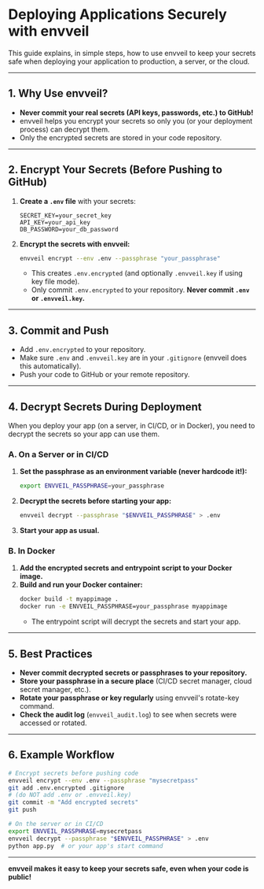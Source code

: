 # Deploying Applications Securely with envveil

This guide explains, in simple steps, how to use envveil to keep your secrets safe when deploying your application to production, a server, or the cloud.

---

## 1. Why Use envveil?
- **Never commit your real secrets (API keys, passwords, etc.) to GitHub!**
- envveil helps you encrypt your secrets so only you (or your deployment process) can decrypt them.
- Only the encrypted secrets are stored in your code repository.

---

## 2. Encrypt Your Secrets (Before Pushing to GitHub)

1. **Create a `.env` file** with your secrets:
   ```env
   SECRET_KEY=your_secret_key
   API_KEY=your_api_key
   DB_PASSWORD=your_db_password
   ```

2. **Encrypt the secrets with envveil:**
   ```sh
   envveil encrypt --env .env --passphrase "your_passphrase"
   ```
   - This creates `.env.encrypted` (and optionally `.envveil.key` if using key file mode).
   - Only commit `.env.encrypted` to your repository. **Never commit `.env` or `.envveil.key`.**

---

## 3. Commit and Push
- Add `.env.encrypted` to your repository.
- Make sure `.env` and `.envveil.key` are in your `.gitignore` (envveil does this automatically).
- Push your code to GitHub or your remote repository.

---

## 4. Decrypt Secrets During Deployment

When you deploy your app (on a server, in CI/CD, or in Docker), you need to decrypt the secrets so your app can use them.

### **A. On a Server or in CI/CD**
1. **Set the passphrase as an environment variable (never hardcode it!):**
   ```sh
   export ENVVEIL_PASSPHRASE=your_passphrase
   ```
2. **Decrypt the secrets before starting your app:**
   ```sh
   envveil decrypt --passphrase "$ENVVEIL_PASSPHRASE" > .env
   ```
3. **Start your app as usual.**

### **B. In Docker**
1. **Add the encrypted secrets and entrypoint script to your Docker image.**
2. **Build and run your Docker container:**
   ```sh
   docker build -t myappimage .
   docker run -e ENVVEIL_PASSPHRASE=your_passphrase myappimage
   ```
   - The entrypoint script will decrypt the secrets and start your app.

---

## 5. Best Practices
- **Never commit decrypted secrets or passphrases to your repository.**
- **Store your passphrase in a secure place** (CI/CD secret manager, cloud secret manager, etc.).
- **Rotate your passphrase or key regularly** using envveil's rotate-key command.
- **Check the audit log** (`envveil_audit.log`) to see when secrets were accessed or rotated.

---

## 6. Example Workflow

```sh
# Encrypt secrets before pushing code
envveil encrypt --env .env --passphrase "mysecretpass"
git add .env.encrypted .gitignore
# (do NOT add .env or .envveil.key)
git commit -m "Add encrypted secrets"
git push

# On the server or in CI/CD
export ENVVEIL_PASSPHRASE=mysecretpass
envveil decrypt --passphrase "$ENVVEIL_PASSPHRASE" > .env
python app.py  # or your app's start command
```

---

**envveil makes it easy to keep your secrets safe, even when your code is public!** 
